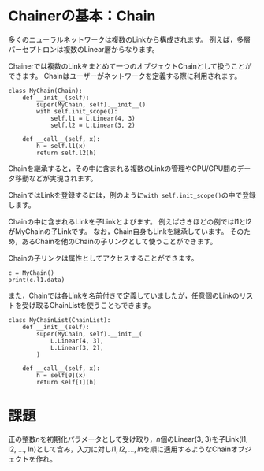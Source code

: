 # Chainerの基本：Chain

多くのニューラルネットワークは複数のLinkから構成されます。
例えば，多層パーセプトロンは複数のLinear層からなります。

Chainerでは複数のLinkをまとめて一つのオブジェクトChainとして扱うことができます。
Chainはユーザーがネットワークを定義する際に利用されます。

```
class MyChain(Chain):
    def __init__(self):
        super(MyChain, self).__init__()
        with self.init_scope():
            self.l1 = L.Linear(4, 3)
            self.l2 = L.Linear(3, 2)

    def __call__(self, x):
        h = self.l1(x)
        return self.l2(h)
```

Chainを継承すると，その中に含まれる複数のLinkの管理やCPU/GPU間のデータ移動などが実現されます。

ChainではLinkを登録するには，例のように`with self.init_scope()`の中で登録します。

Chainの中に含まれるLinkを子Linkとよびます。
例えばさきほどの例ではl1とl2がMyChainの子Linkです。
なお，Chain自身もLinkを継承しています。
そのため，あるChainを他のChainの子リンクとして使うことができます。

Chainの子リンクは属性としてアクセスすることができます。

```
c = MyChain()
print(c.l1.data)
```

また，Chainでは各Linkを名前付きで定義していましたが，任意個のLinkのリストを受け取るChainListを使うこともできます。

```
class MyChainList(ChainList):
    def __init__(self):
        super(MyChain, self).__init__(
            L.Linear(4, 3),
            L.Linear(3, 2),
        )

    def __call__(self, x):
        h = self[0](x)
        return self[1](h)
```

# 課題

正の整数$n$を初期化パラメータとして受け取り，$n$個のLinear(3, 3)を子Link(l1, l2, ..., ln)として含み，入力に対し$l1, l2, ..., ln$を順に適用するようなChainオブジェクトを作れ。
